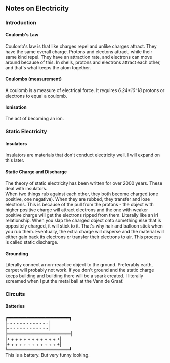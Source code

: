 <body>
  <h2>Notes on Electricity</h2>
  <h3>Introduction</h3>
  <h4>Coulomb's Law</h4>
  <p>Coulomb's law is that like charges repel and unlike charges attract. They have the same overall charge. Protons and electons attract, while their same kind repel. They have an attraction rate, and electrons can move around because of this. In shells, protons and electrons attract each other, and that's what keeps the atom together. 
  </p>
  <h4>Coulombs (measurement)</h4>
  <p>A coulomb is a measure of electrical force. It requires <var>6.24*10^18</var> protons or electrons to equal a coulomb.</p>
  <h4>Ionisation</h4>
  <p>The act of becoming an ion.</p>
  <h3>Static Electricity</h3>
  <h4>Insulators</h4>
  <p>Insulators are materials that don't conduct electricity well. I will expand on this later.</p>
  <h4>Static Charge and Discharge</h4>
  <p>The theory of static electricity has been written for over 2000 years. These deal with insulators. <br>When two things rub against each other, they both become charged (one positive, one negative). When they are rubbed, they transfer and lose electrons. This is because of the pull from the protons - the object with higher positive charge will attract electrons and the one with weaker positive charge will get the electrons ripped from them. Literally like an irl relationship. When you slap the charged object onto something else that is oppositely charged, it will stick to it. That's why hair and balloon stick when you rub them. Eventually, the extra charge will disperse and the material will either gain back its electrons or transfer their electrons to air. This process is called static discharge.</p>
  <h4>Grounding</h4>
  <p>Literally connect a non-reactice object to the ground. Preferably earth, carpet will probably not work. If you don't ground and the static charge keeps building and building there will be a spark created. I literally screamed when I put the metal ball at the Vann de Graaf.</p>
  <h3>Circuits</h3>
  <h4>Batteries</h4>
  <p>┏━━━━━━━━━━━━━━━━━━━━━━━┓<br>|- - - - - - - - - - - - -|<br>|- - - - - - - - - - - - -|<br>|━━━━━━━━━━━━━━━━━━━━━━━━|<br>|+ + + + + + + + + + + + +|<br>|+ + + + + + + + + + + + +|<br>┗━━━━━━━━━━━━━━━━━━━━━━━┛<br>This is a battery. But very funny looking. </p>
</body>
